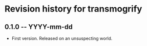 # Revision history for transmogrify

## 0.1.0  -- YYYY-mm-dd

* First version. Released on an unsuspecting world.

